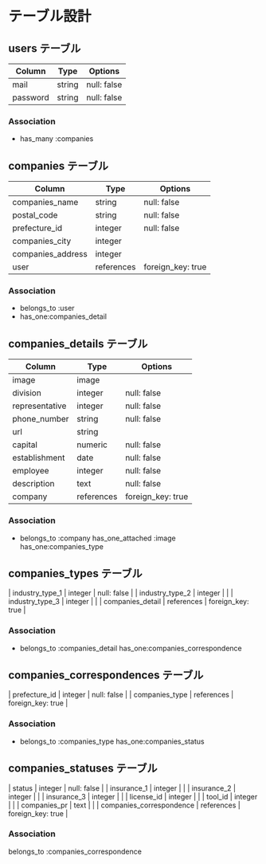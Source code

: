 # テーブル設計

## users テーブル

| Column           | Type   | Options     |
| ---------------- | ------ | ----------- |
| mail             | string | null: false |
| password         | string | null: false |

### Association

- has_many :companies



## companies テーブル

| Column                | Type       | Options           |
| --------------------- | ---------- | ----------------- |
| companies_name        | string     | null: false       |
| postal_code           | string     | null: false       |
| prefecture_id         | integer    | null: false       |
| companies_city        | integer    |                   |
| companies_address     | integer    |                   |
| user                  | references | foreign_key: true |

### Association

- belongs_to :user
- has_one:companies_detail

## companies_details テーブル

| Column             | Type       | Options           |
| ------------------ | ---------- | ----------------- |
| image              | image      |                   |
| division           | integer    | null: false       |
| representative     | integer    | null: false       |
| phone_number       | string     | null: false       |
| url                | string     |                   |
| capital            | numeric    | null: false       |
| establishment      | date       | null: false       |
| employee           | integer    | null: false       |
| description        | text       | null: false       |
| company            | references | foreign_key: true |

### Association

- belongs_to :company
  has_one_attached :image
  has_one:companies_type

## companies_types テーブル
| industry_type_1    | integer    | null: false       |
| industry_type_2    | integer    |                   |
| industry_type_3    | integer    |                   |
| companies_detail   | references | foreign_key: true |

### Association

- belongs_to :companies_detail
  has_one:companies_correspondence

## companies_correspondences テーブル
| prefecture_id      | integer    | null: false       |
| companies_type     | references | foreign_key: true |

### Association

- belongs_to :companies_type
  has_one:companies_status

## companies_statuses テーブル
| status                   | integer    | null: false       |
| insurance_1              | integer    |                   |
| insurance_2              | integer    |                   |
| insurance_3              | integer    |                   |
| license_id               | integer    |                   |
| tool_id                  | integer    |                   |
| companies_pr             | text       |                   |
| companies_correspondence | references | foreign_key: true |

### Association

  belongs_to :companies_correspondence
